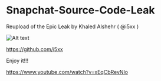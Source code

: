 # Snapchat-Source-Code-Leak

Reupload of the Epic Leak by Khaled Alshehr (  @i5xx )

![Alt text](https://i.imgur.com/3Cz0sof.png "SnapChat_Leak_2018-by-Jonny-Banana")

https://github.com/i5xx

Enjoy it!!!

https://www.youtube.com/watch?v=xEqCbRevNlo

